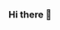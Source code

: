### Hi there 👋

<!--
**opashaj5/opashaj5** is a ✨ _special_ ✨ repository because its `README.md` (this file) appears on your GitHub profile.

Here are some ideas to get you started:

- 🔭 I’m currently working on Peas in a Pod - a recipe blog
- 🌱 I’m currently learning REACT
- 💬 Ask me about HTML, CSS, JavaScript
- :link: Connect with me: www.linkedin.com/in/ornelapashaj
- 😄 Pronouns: she/her
- ⚡ Fun fact: Visiting cute coffee shops is my favorite pastime :coffee:
